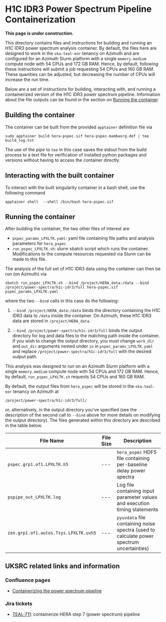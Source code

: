 # H1C IDR3 Power Spectrum Pipeline Containerization

**This page is under construction.**

This directory contains files and instructions for building and running an H1C IDR3 power spectrum analysis container.  By default, the files here are designed to work in the `ska-teal-eor` tenancy on Azimuth and are configured for an Azimuth Slurm platform with a single `memory.medium` compute node with 54 CPUs and 172 GB RAM.  Hence, by default, following these instructions will submit a job requesting 54 CPUs and 160 GB RAM.  These quanities can be adjusted, but decreasing the number of CPUs will increase the run time.

Below are a set of instructions for building, interacting with, and running a containerized version of the H1C IDR3 power spectrum pipeline.  Information about the file outputs can be found in the section on [Running the container](#running-the-container).

## Building the container

The container can be built from the provided `apptainer` definition file via
```
sudo apptainer build hera-pspec.sif hera-pspec-mambaorg.def | tee build_log.txt
```
The use of the pipe to `tee` in this case saves the stdout from the build process to a text file for verification of installed python packages and versions without having to access the container directly.

## Interacting with the built container

To interact with the built singularity container in a bash shell, use the following command
```
apptainer shell  --shell /bin/bash hera-pspec.sif
```

## Running the container

After building the container, the two other files of interest are

- `pspec_params_LPXLTK.yaml`: yaml file containing file paths and analysis parameters for `hera_pspec`
- `run_pspec_LPXLTK.sh`: slurm sbatch script which runs the container.  Modifications to the compute resources requested via Slurm can be made to this file.

The analysis of the full set of H1C IDR3 data using the container can then be run (on Azimuth) via
```
sbatch run_pspec_LPXLTK.sh --bind /project/HERA_data:/data --bind /project/power-spectra/h1c-idr3/full hera-pspec.sif pspec_params_LPXLTK.yaml
```
where the two `--bind` calls in this case do the following:

1. `--bind /project/HERA_data:/data` binds the directory containing the H1C IDR3 data to `/data` inside the container.  On Azimuth, these H1C IDR3 data are stored in `/project/HERA_data`.

2. `--bind /project/power-spectra/h1c-idr3/full` binds the output directory for log and data files to the matching path inside the container.  If you wish to change the output directory, you must change `work_dir` and `out_dir` arguments nested under `io` in `pspec_params_LPXLTK.yaml` and replace `/project/power-spectra/h1c-idr3/full` with the desired output path.

This analysis was designed to run on an Azimuth Slurm platform with a single `memory.medium` compute node with 54 CPUs and 172 GB RAM.  Hence, by default, `run_pspec_LPXLTK.sh` requests 54 CPUs and 160 GB RAM.  

By default, the output files from `hera_pspec` will be stored in the `ska-teal-eor` tenancy on Azimuth at
```
/project/power-spectra/h1c-idr3/full/
```
or, alternatively, in the output directory you've specified (see the description of the second call to `--bind` above for more details on modifying the output directory).  The files generated within this directory are described in the table below.

| File Name | File Size | Description |
| --------- | --------- | ----------- |
| `pspec.grp1.of1.LPXLTK.h5` | --- | `hera_pspec` HDF5 file containing per-baseline delay power spectra |
| `pspipe_out_LPXLTK.log` | --- | Log file containing input parameter values and execution timing statements |
| `zen.grp1.of1.autos.Tsys.LPXLTK.uvh5` | --- | `pyuvdata` file containing noise spectra (used to calculate power spectrum uncertainties) |

## UKSRC related links and information

### Confluence pages

- [Containerizing the power spectrum pipeline](https://confluence.skatelescope.org/x/ojazEQ)

### Jira tickets

- [TEAL-711](https://jira.skatelescope.org/browse/TEAL-711): containerize HERA step 7 (power spectrum) pipeline
